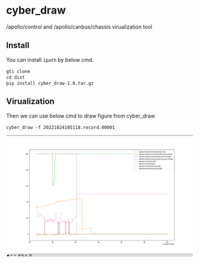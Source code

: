 # cyber_draw
/apollo/control and /apollo/canbus/chassis virualization tool

## Install
You can install `ipath` by below cmd.
```shell
gti clone 
cd dist
pip install cyber_draw-1.0.tar.gz
```

## Virualization
Then we can use below cmd to draw figure from cyber_draw
```
cyber_draw -f 20221024105118.record.00001
```
![eg01](doc/img/eg01.png)
